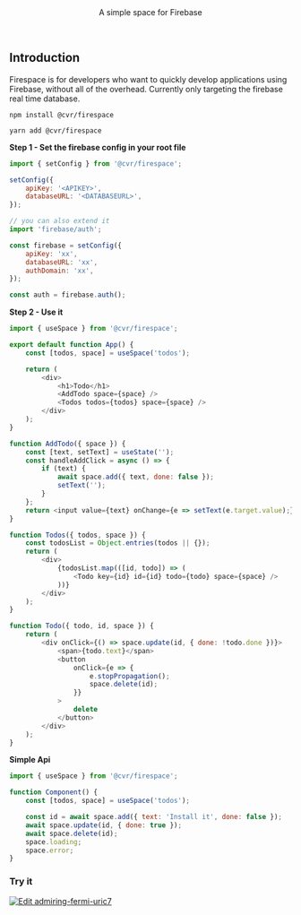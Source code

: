 <p>&nbsp;</p>
<p align='center'>A simple space for Firebase</p>
<p>&nbsp;</p>

## Introduction

Firespace is for developers who want to quickly develop applications using Firebase, without all of the overhead. Currently only targeting the firebase real time database.

```
npm install @cvr/firespace
```

```
yarn add @cvr/firespace
```

**Step 1 - Set the firebase config in your root file**

```js
import { setConfig } from '@cvr/firespace';

setConfig({
    apiKey: '<APIKEY>',
    databaseURL: '<DATABASEURL>',
});

// you can also extend it
import 'firebase/auth';

const firebase = setConfig({
    apiKey: 'xx',
    databaseURL: 'xx',
    authDomain: 'xx',
});

const auth = firebase.auth();
```

**Step 2 - Use it**

```js
import { useSpace } from '@cvr/firespace';

export default function App() {
    const [todos, space] = useSpace('todos');

    return (
        <div>
            <h1>Todo</h1>
            <AddTodo space={space} />
            <Todos todos={todos} space={space} />
        </div>
    );
}

function AddTodo({ space }) {
    const [text, setText] = useState('');
    const handleAddClick = async () => {
        if (text) {
            await space.add({ text, done: false });
            setText('');
        }
    };
    return <input value={text} onChange={e => setText(e.target.value);} placeholder="What to do next" />;
}

function Todos({ todos, space }) {
    const todosList = Object.entries(todos || {});
    return (
        <div>
            {todosList.map(([id, todo]) => (
                <Todo key={id} id={id} todo={todo} space={space} />
            ))}
        </div>
    );
}

function Todo({ todo, id, space }) {
    return (
        <div onClick={() => space.update(id, { done: !todo.done })}>
            <span>{todo.text}</span>
            <button
                onClick={e => {
                    e.stopPropagation();
                    space.delete(id);
                }}
            >
                delete
            </button>
        </div>
    );
}
```

**Simple Api**

```js
import { useSpace } from '@cvr/firespace';

function Component() {
    const [todos, space] = useSpace('todos');

    const id = await space.add({ text: 'Install it', done: false });
    await space.update(id, { done: true });
    await space.delete(id);
    space.loading;
    space.error;
}
```

### Try it

[![Edit admiring-fermi-uric7](https://codesandbox.io/static/img/play-codesandbox.svg)](https://codesandbox.io/s/admiring-fermi-uric7?fontsize=14)
